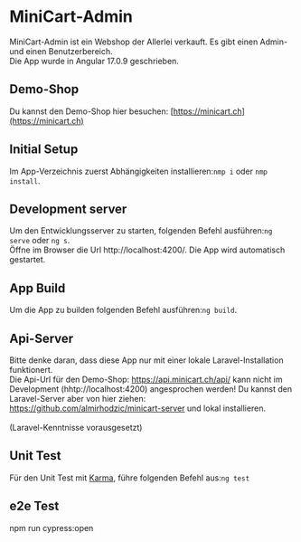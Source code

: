 # MiniCart-Admin

MiniCart-Admin ist ein Webshop der Allerlei verkauft. Es gibt einen Admin- und einen Benutzerbereich.  
Die App wurde in Angular 17.0.9 geschrieben.


## Demo-Shop

Du kannst den Demo-Shop hier besuchen: [https://minicart.ch](https://minicart.ch)

## Initial Setup

Im App-Verzeichnis zuerst Abhängigkeiten installieren:`nmp i` oder `nmp install`.

## Development server

Um den Entwicklungsserver zu starten, folgenden Befehl ausführen:`ng serve` oder `ng s`.  
Öffne im Browser die Url http://localhost:4200/. Die App wird automatisch gestartet.

## App Build
Um die App zu builden folgenden Befehl ausführen:`ng build`.

## Api-Server

Bitte denke daran, dass diese App nur mit einer lokale Laravel-Installation funktionert.  
Die Api-Url für den Demo-Shop: https://api.minicart.ch/api/ kann nicht im Development (hhtp://localhost:4200) angesprochen werden! 
Du kannst den Laravel-Server aber von hier ziehen: https://github.com/almirhodzic/minicart-server und lokal installieren.<br><br>
(Laravel-Kenntnisse vorausgesetzt)

## Unit Test

Für den Unit Test mit [Karma](https://karma-runner.github.io/latest/index.html), führe folgenden Befehl aus:`ng test`

## e2e Test
npm run cypress:open
